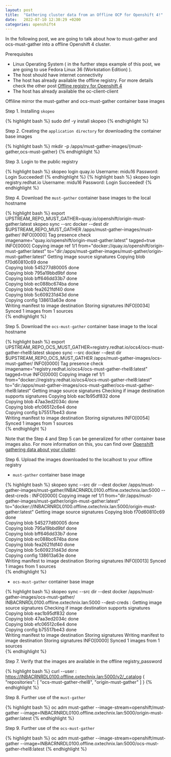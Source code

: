 ```yaml
---
layout: post
title:  "Gathering cluster data from an Offline OCP for Openshift 4!"
date:   2022-07-10 12:30:29 +0200
categories: openshift4
---
```

In the following post, we are going to talk about how to must-gather and ocs-must-gather into a offline Openshift 4 cluster.

Prerequisites

- Linux Operating System ( in the further steps example of this post, we are going to use Fedora Linux 36 (Workstation Edition) ).
- The host should have internet connectivity
- The host has already available the offline registry. For more details check the other post [Offline registry for Openshift 4][offline-registry]
- The host has already available the oc-client-client

Offiline mirror the must-gather and ocs-must-gather container base images

Step 1. Installing `skopeo`

{% highlight bash %}
 sudo dnf -y install skopeo
{% endhighlight %}


Step 2. Creating the `application directory` for downloading the container base images

{% highlight bash %}
 mkdir -p /apps/must-gather-images/{must-gather,ocs-must-gather}
{% endhighlight %}

Step 3. Login to the public registry

{% highlight bash %}
  skopeo login quay.io
  Username: midu16
  Password:
  Login Succeeded!
{% endhighlight %}
{% highlight bash %}
  skopeo login registry.redhat.io
  Username: midu16
  Password:
  Login Succeeded!
{% endhighlight %}

Step 4. Download the `must-gather` container base images to the local hostname

{% highlight bash %}
 export UPSTREAM_REPO_MUST_GATHER=quay.io/openshift/origin-must-gather:latest
 skopeo sync --src docker --dest dir $UPSTREAM_REPO_MUST_GATHER /apps/must-gather-images/must-gather/
 INFO[0000] Tag presence check                            imagename="quay.io/openshift/origin-must-gather:latest" tagged=true
  INFO[0000] Copying image ref 1/1                         from="docker://quay.io/openshift/origin-must-gather:latest" to="dir:/apps/must-gather-images/must-gather/origin-must-gather:latest"
  Getting image source signatures
  Copying blob f70d60810c69 done  
  Copying blob 545277d80005 done  
  Copying blob 795a19bbd9bf done  
  Copying blob bff646dd33b7 done  
  Copying blob ec088bc674ba done  
  Copying blob fea2621fdf40 done  
  Copying blob 5c609231d43d done  
  Copying config 138613a63e done  
  Writing manifest to image destination
  Storing signatures
  INFO[0034] Synced 1 images from 1 sources               
{% endhighlight %}

Step 5. Download the `ocs-must-gather` container base image to the local hostname

{% highlight bash %}
 export UPSTREAM_REPO_OCS_MUST_GATHER=registry.redhat.io/ocs4/ocs-must-gather-rhel8:latest
 skopeo sync --src docker --dest dir $UPSTREAM_REPO_OCS_MUST_GATHER /apps/must-gather-images/ocs-must-gather/
 INFO[0000] Tag presence check                            imagename="registry.redhat.io/ocs4/ocs-must-gather-rhel8:latest" tagged=true
  INFO[0000] Copying image ref 1/1                         from="docker://registry.redhat.io/ocs4/ocs-must-gather-rhel8:latest" to="dir:/apps/must-gather-images/ocs-must-gather/ocs-must-gather-rhel8:latest"
  Getting image source signatures
  Checking if image destination supports signatures
  Copying blob eac1b95df832 done  
  Copying blob 47aa3ed2034c done  
  Copying blob efc06512c6e4 done  
  Copying config b75517be43 done  
  Writing manifest to image destination
  Storing signatures
  INFO[0054] Synced 1 images from 1 sources               
{% endhighlight %}


Note that the Step 4 and Step 5 can be generalized for other container base images also. For more information on this, you can find over [Openshift gathering data about your cluster][must-gather-images].

Step 6. Upload the images downloaded to the localhost to your offline registry

- `must-gather` container base image

{% highlight bash %}
 skopeo sync --src dir --dest docker  /apps/must-gather-images/must-gather/INBACRNRDL0100.offline.oxtechnix.lan:5000 --dest-creds <username>:<password>
 INFO[0000] Copying image ref 1/1                         from="dir:/apps/must-gather-images/must-gather/origin-must-gather:latest" to="docker://INBACRNRDL0100.offline.oxtechnix.lan:5000/origin-must-gather:latest"
  Getting image source signatures
  Copying blob f70d60810c69 done  
  Copying blob 545277d80005 done  
  Copying blob 795a19bbd9bf done  
  Copying blob bff646dd33b7 done  
  Copying blob ec088bc674ba done  
  Copying blob fea2621fdf40 done  
  Copying blob 5c609231d43d done  
  Copying config 138613a63e done  
  Writing manifest to image destination
  Storing signatures
  INFO[0013] Synced 1 images from 1 sources               
{% endhighlight %}

- `ocs-must-gather` container base image

{% highlight bash %}
 skopeo sync --src dir --dest docker /apps/must-gather-images/ocs-must-gather/ INBACRNRDL0100.offline.oxtechnix.lan:5000 --dest-creds <username>:<password>
 Getting image source signatures
 Checking if image destination supports signatures
 Copying blob eac1b95df832 done  
 Copying blob 47aa3ed2034c done  
 Copying blob efc06512c6e4 done  
 Copying config b75517be43 done  
 Writing manifest to image destination
 Storing signatures
 Writing manifest to image destination
 Storing signatures
 INFO[0000] Synced 1 images from 1 sources               
{% endhighlight %}

Step 7. Verify that the images are available in the offline registry_password

{% highlight bash %}
 curl --user <username>:<password> https://INBACRNRDL0100.offline.oxtechnix.lan:5000/v2/_catalog
 {
   "repositories": [
     "ocs-must-gather-rhel8",
     "origin-must-gather"
   ]
}
{% endhighlight %}

Step 8. Further use of the `must-gather`

{% highlight bash %}
 oc adm must-gather --image-stream=openshift/must-gather --image=INBACRNRDL0100.offline.oxtechnix.lan:5000/origin-must-gather:latest
{% endhighlight %}

Step 9. Further use of the `ocs-must-gather`

{% highlight bash %}
 oc adm must-gather --image-stream=openshift/must-gather --image=INBACRNRDL0100.offline.oxtechnix.lan:5000/ocs-must-gather-rhel8:latest
{% endhighlight %}


[openshift-doc]: https://docs.openshift.com/container-platform/4.8/installing/installing-mirroring-installation-images.html
[openshift-cli-linux]:   https://access.redhat.com/downloads/content/290
[openshift-pull-secret]: https://console.redhat.com/openshift/install/pull-secret
[podman-doc]: https://podman.io/getting-started/installation
[must-gather-images]: https://docs.openshift.com/container-platform/4.7/support/gathering-cluster-data.html
[offline-registry]: https://midu16.github.io/openshift4/2022/07/09/offline-registry.html
